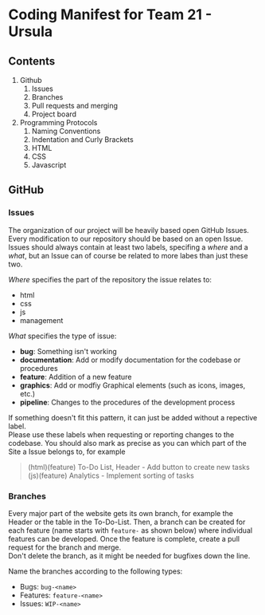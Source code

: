 # Coding Manifest for Team 21 - Ursula
## Contents
1. Github
    1. Issues
    2. Branches
    3. Pull requests and merging
    4. Project board
2. Programming Protocols
   1. Naming Conventions
   2. Indentation and Curly Brackets
   3. HTML
   4. CSS
   5. Javascript

## GitHub
### Issues
The organization of our project will be heavily based open GitHub Issues. Every modification to our repository should be based on an open Issue. \
Issues should always contain at least two labels, specifing a *where* and a *what*, but an Issue can of course be related to more labes than just these two.

*Where* specifies the part of the repository the issue relates to:
- html
- css
- js
- management

*What* specifies the type of issue:
- **bug**: Something isn't working
- **documentation**: Add or modify documentation for the codebase or procedures
- **feature**: Addition of a new feature
- **graphics**: Add or modfiy Graphical elements (such as icons, images, etc.)
- **pipeline**: Changes to the procedures of the development process 

If something doesn't fit this pattern, it can just be added without a repective label.\
Please use these labels when requesting or reporting changes to the codebase. You should also mark as precise as you can which part of the Site a Issue belongs to, for example
> (html)(feature) To-Do List, Header - Add button to create new tasks \
> (js)(feature) Analytics - Implement sorting of tasks

### Branches
Every major part of the website gets its own branch, for example the Header or the table in the To-Do-List. Then, a branch can be created for each feature (name starts with `feature-` as shown below) where individual features can be developed. Once the feature is complete, create a pull request for the branch and merge. \
Don't delete the branch, as it might be needed for bugfixes down the line. 

Name the branches according to the following types:
* Bugs: `bug-<name>`
* Features: `feature-<name>`
* Issues: `WIP-<name>`
